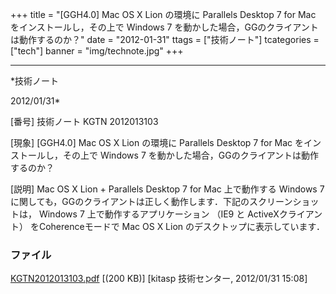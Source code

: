 ﻿+++
title = "[GGH4.0] Mac OS X Lion の環境に Parallels Desktop 7 for Mac をインストールし，その上で Windows 7 を動かした場合，GGのクライアントは動作するのか？"
date = "2012-01-31"
ttags = ["技術ノート"]
tcategories = ["tech"]
banner = "img/technote.jpg"
+++

-----------------------------------------------------------------------------------------------------------------------------

*技術ノート

2012/01/31*


[番号]
技術ノート KGTN 2012013103

[現象]
[GGH4.0] Mac OS X Lion の環境に Parallels Desktop 7 for Mac
をインストールし，その上で Windows 7
を動かした場合，GGのクライアントは動作するのか？

[説明]
Mac OS X Lion + Parallels Desktop 7 for Mac 上で動作する Windows 7
に関しても，GGのクライアントは正しく動作します．下記のスクリーンショットは，
Windows 7 上で動作するアプリケーション （IE9 と ActiveXクライアント）
をCoherenceモードで Mac OS X Lion のデスクトップに表示しています．


### ファイル

 
 


[KGTN2012013103.pdf](http://techreport.kitasp.net/attachments/download/823/KGTN2012013103.pdf)
 [(200 KB)] [kitasp 技術センター, 2012/01/31
15:08]


 


 

